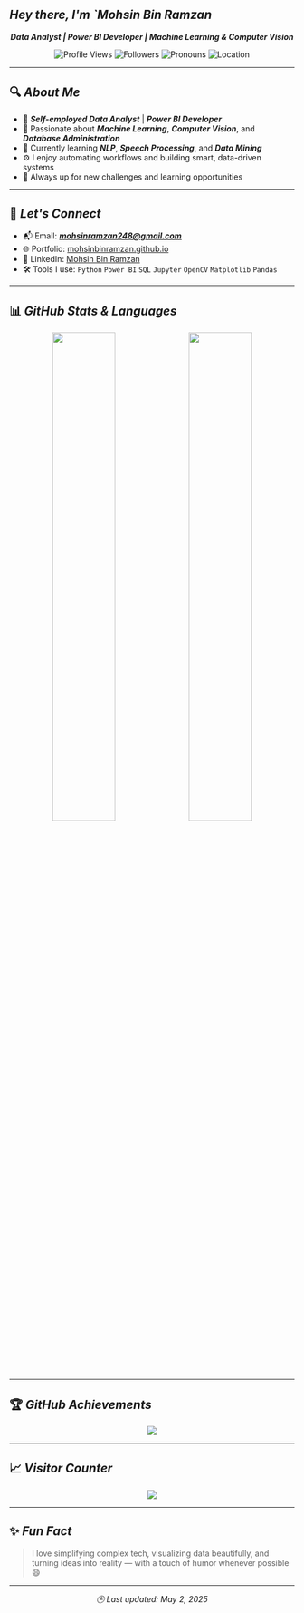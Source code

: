 


## ***Hey there, I'm `Mohsin Bin Ramzan***

<div align="center">
  
  ***Data Analyst | Power BI Developer | Machine Learning & Computer Vision***

  ![Profile Views](https://komarev.com/ghpvc/?username=MOHSINBINRAMZAN&label=👁️%20Profile%20Views&color=61dafb&style=flat-square)
  ![Followers](https://img.shields.io/github/followers/MOHSINBINRAMZAN?label=🙌%20Followers&style=flat-square&color=A349A4)
  ![Pronouns](https://img.shields.io/badge/Pronouns-He%2FHim-8e44ad?style=flat-square)
  ![Location](https://img.shields.io/badge/📍%20Location-Rawalpindi%2C%20PK-f5c518?style=flat-square)
</div>

---

## 🔍 ***About Me***

- 💼 ***Self-employed Data Analyst*** | ***Power BI Developer***
- 🤖 Passionate about ***Machine Learning***, ***Computer Vision***, and ***Database Administration***
- 📘 Currently learning ***NLP***, ***Speech Processing***, and ***Data Mining***
- ⚙️ I enjoy automating workflows and building smart, data-driven systems
- 🧠 Always up for new challenges and learning opportunities

---

## 💬 ***Let's Connect***

- 📬 Email: ***mohsinramzan248@gmail.com***
- 🌐 Portfolio: [mohsinbinramzan.github.io](https://mohsinbinramzan.github.io)
- 💼 LinkedIn: [Mohsin Bin Ramzan](https://www.linkedin.com/in/mohsin-bin-ramzan-7022827271/)
- 🛠️ Tools I use: `Python` `Power BI` `SQL` `Jupyter` `OpenCV` `Matplotlib` `Pandas`

---

## 📊 ***GitHub Stats & Languages***

<div align="center">
  <img src="https://github-readme-stats.vercel.app/api?username=MOHSINBINRAMZAN&show_icons=true&theme=tokyonight&hide_border=true" width="47%" />
  <img src="https://github-readme-stats.vercel.app/api/top-langs/?username=MOHSINBINRAMZAN&layout=compact&theme=dracula&hide_border=true" width="47%" />
</div>

---

## 🏆 ***GitHub Achievements***

<div align="center">
  <img src="https://github-profile-trophy.vercel.app/?username=MOHSINBINRAMZAN&theme=monokai&margin-w=10&no-frame=true" />
</div>

---

## 📈 ***Visitor Counter***

<div align="center">
  <img src="https://profile-counter.glitch.me/MOHSINBINRAMZAN/count.svg" />
</div>

---

## ✨ ***Fun Fact***

> I love simplifying complex tech, visualizing data beautifully, and turning ideas into reality — with a touch of humor whenever possible 😄

---

<div align="center"><i>🕒 Last updated: May 2, 2025</i></div>
